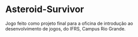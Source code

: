 # Asteroid-Survivor
Jogo feito como projeto final para a oficina de introdução ao desenvolvimento de jogos, do IFRS, Campus Rio Grande.
